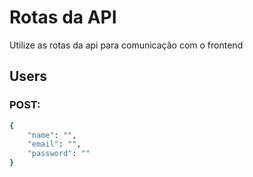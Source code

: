# Rotas da API
Utilize as rotas da api para comunicação com o frontend

## Users
### POST:

```bash
{
    "name": "",
    "email": "",
    "password": ""
}
```
